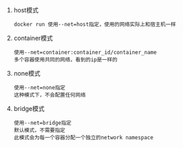 1. host模式

   ```
   docker run 使用--net=host指定，使用的网络实际上和宿主机一样
   ```

2. container模式

   ```
   使用--net=container:container_id/container_name
   多个容器使用共同的网络，看到的ip是一样的
   ```

3. none模式

   ```
   使用--net=none指定
   这种模式下，不会配置任何网络
   ```

4. bridge模式

   ```
   使用--net=bridge指定
   默认模式，不需要指定
   此模式会为每一个容器分配一个独立的network namespace
   ```

   ​

   ​

   ​